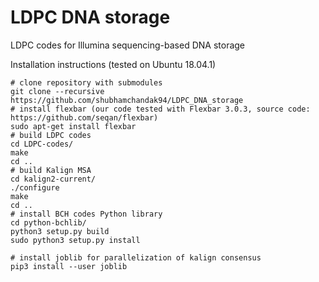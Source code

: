 # LDPC DNA storage
LDPC codes for Illumina sequencing-based DNA storage

Installation instructions (tested on Ubuntu 18.04.1)
```
# clone repository with submodules
git clone --recursive https://github.com/shubhamchandak94/LDPC_DNA_storage
# install flexbar (our code tested with Flexbar 3.0.3, source code: https://github.com/seqan/flexbar)
sudo apt-get install flexbar
# build LDPC codes
cd LDPC-codes/
make
cd ..
# build Kalign MSA
cd kalign2-current/
./configure
make
cd ..
# install BCH codes Python library
cd python-bchlib/
python3 setup.py build
sudo python3 setup.py install

# install joblib for parallelization of kalign consensus
pip3 install --user joblib
```

